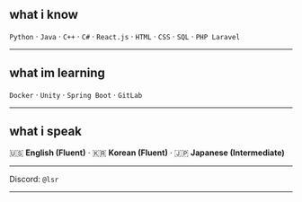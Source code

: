 ## what i know

`Python` · `Java` · `C++` · `C#` · `React.js` · `HTML` · `CSS` · `SQL` · `PHP Laravel`

---

## what im learning
`Docker` · `Unity` · `Spring Boot` · `GitLab`

---

## what i speak
🇺🇸 **English (Fluent)** · 🇰🇷 **Korean (Fluent)** · 🇯🇵 **Japanese (Intermediate)**


---

 Discord: `@lsr`

---

<!--
**joshuajeong1/joshuajeong1** is a ✨ _special_ ✨ repository because its `README.md` (this file) appears on your GitHub profile.

Here are some ideas to get you started:

- 🔭 I’m currently working on ...
- 🌱 I’m currently learning ...
- 👯 I’m looking to collaborate on ...
- 🤔 I’m looking for help with ...
- 💬 Ask me about ...
- 📫 How to reach me: ...
- 😄 Pronouns: ...
- ⚡ Fun fact: ...
-->
